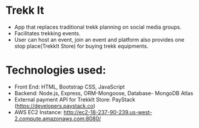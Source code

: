 # Trekk It  
* App that replaces traditional trekk planning on social media groups.  
* Facilitates trekking events.   
* User can host an event, join an event and platform also provides one stop place(TrekkIt Store) for buying trekk equipments.  

Technologies used:  
====================
* Front End: HTML, Bootstrap CSS, JavaScript  
* Backend: Node.js, Express, ORM-Mongoose, Database- MongoDB Atlas  
* External payment API for TrekkIt Store: PayStack (https://developers.paystack.co)  
* AWS EC2 Instance: http://ec2-18-237-90-239.us-west-2.compute.amazonaws.com:8080/
